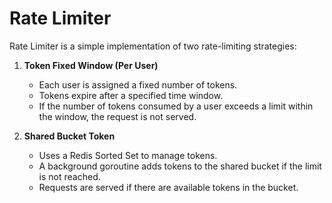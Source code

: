 # Rate Limiter

Rate Limiter is a simple implementation of two rate-limiting strategies:

1. **Token Fixed Window (Per User)**
   - Each user is assigned a fixed number of tokens.
   - Tokens expire after a specified time window.
   - If the number of tokens consumed by a user exceeds a limit within the window, the request is not served.

2. **Shared Bucket Token**
   - Uses a Redis Sorted Set to manage tokens.
   - A background goroutine adds tokens to the shared bucket if the limit is not reached.
   - Requests are served if there are available tokens in the bucket.

